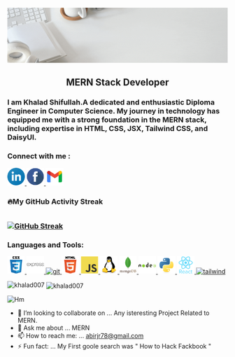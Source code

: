 
[![An old rock in the desert](assests/GitHub_Banner.gif "Shiprock, New Mexico by Beau Rogers")](https://raw.githubusercontent.com/khalad007/khalad007/main/Khalad_GitHub.gif)

<h2 align="center">MERN Stack Developer</h2>
<h3>I am Khalad Shifullah.A dedicated and enthusiastic Diploma Engineer in Computer Science. My journey in technology has equipped me with a strong foundation in the MERN stack, including expertise in HTML, CSS, JSX, Tailwind CSS, and DaisyUI.</h3>


<h3 align="left">Connect with me : <br>
<p align="left"> 
 <a href="https://www.linkedin.com/in/khaladshifullah/" target="_blank" rel="noreferrer"> <img src="assests/linkedin.png" alt="git" width="40" height="40"/> </a> <a href="https://www.facebook.com/profile.php?id=100094911747880&mibextid=ZbWKwL" target="_blank" rel="noreferrer"> <img src="assests/facebook.png" alt="html5" width="40" height="40"/> </a> 
 <a href="mailto:abirjr78@gmail.com" target="_blank" rel="noreferrer"> <img src="assests/gmail.png" alt="html5" width="40" height="40"/> </a>
  </p>

<h3 align="left">🔥My GitHub Activity Streak <br> <br>

[![GitHub Streak](https://github-readme-streak-stats.herokuapp.com?user=khalad007&theme=blue-green&date_format=j%20M%5B%20Y%5D)](https://git.io/streak-stats)






<h3 align="left">Languages and Tools:</h3>
<p align="left"> 
<a href="https://www.w3schools.com/css/" target="_blank" rel="noreferrer"> <img src="https://raw.githubusercontent.com/devicons/devicon/master/icons/css3/css3-original-wordmark.svg" alt="css3" width="40" height="40"/> </a> 
<a href="https://expressjs.com" target="_blank" rel="noreferrer"> <img src="https://raw.githubusercontent.com/devicons/devicon/master/icons/express/express-original-wordmark.svg" alt="express" width="40" height="40"/> </a>
 <a href="https://git-scm.com/" target="_blank" rel="noreferrer"> <img src="https://www.vectorlogo.zone/logos/git-scm/git-scm-icon.svg" alt="git" width="40" height="40"/> </a> <a href="https://www.w3.org/html/" target="_blank" rel="noreferrer"> <img src="https://raw.githubusercontent.com/devicons/devicon/master/icons/html5/html5-original-wordmark.svg" alt="html5" width="40" height="40"/> </a> <a href="https://developer.mozilla.org/en-US/docs/Web/JavaScript" target="_blank" rel="noreferrer"> <img src="https://raw.githubusercontent.com/devicons/devicon/master/icons/javascript/javascript-original.svg" alt="javascript" width="40" height="40"/> </a> <a href="https://www.linux.org/" target="_blank" rel="noreferrer"> <img src="https://raw.githubusercontent.com/devicons/devicon/master/icons/linux/linux-original.svg" alt="linux" width="40" height="40"/> </a> 
 <a href="https://www.mongodb.com/" target="_blank" rel="noreferrer"> <img src="https://raw.githubusercontent.com/devicons/devicon/master/icons/mongodb/mongodb-original-wordmark.svg" alt="mongodb" width="40" height="40"/> </a> 
 <a href="https://nodejs.org" target="_blank" rel="noreferrer"> <img src="https://raw.githubusercontent.com/devicons/devicon/master/icons/nodejs/nodejs-original-wordmark.svg" alt="nodejs" width="40" height="40"/> </a> 
 <a href="https://www.python.org" target="_blank" rel="noreferrer"> <img src="https://raw.githubusercontent.com/devicons/devicon/master/icons/python/python-original.svg" alt="python" width="40" height="40"/> </a>
  <a href="https://reactjs.org/" target="_blank" rel="noreferrer"> <img src="https://raw.githubusercontent.com/devicons/devicon/master/icons/react/react-original-wordmark.svg" alt="react" width="40" height="40"/> </a>
   <a href="https://tailwindcss.com/" target="_blank" rel="noreferrer"> <img src="https://www.vectorlogo.zone/logos/tailwindcss/tailwindcss-icon.svg" alt="tailwind" width="40" height="40"/> </a> </p>

<p><img align="left" src="https://github-readme-stats.vercel.app/api/top-langs?username=khalad007&show_icons=true&locale=en&layout=compact" alt="khalad007" /></p>

<p>&nbsp;<img align="center" src="https://github-readme-stats.vercel.app/api?username=khalad007&show_icons=true&locale=en" alt="khalad007" /></p>

![Hm](http://github-profile-summary-cards.vercel.app/api/cards/profile-details?username=khalad007&theme=transparent)


- 👯 I’m looking to collaborate on ... Any isteresting Project Related to MERN.
- 💬 Ask me about ... MERN
- 📫 How to reach me: ... abirjr78@gmail.com
- ⚡ Fun fact: ...  My First goole search was " How to Hack Fackbook "

